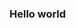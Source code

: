 ### Hello world

<!--
**hendrixxD/hendrixxD** is a ✨ _special_ ✨ repository because its `README.md` (this file) appears on your GitHub profile.

Here are some ideas to get you started:

- 🔭 I’m currently working on 
- 🌱 I’m currently learning software engineering @alx-africa
- 👯 I’m looking to collaborate on ...
- 🤔 I’m looking for help with ...
- 💬 Ask me about Anything, 
- 📫 How to reach me: twitter - @hendrixxSdiddy
                      linkdln - www.linkedin.com/in/lenge-joshua-949439229/
- 😄 Pronouns: ...
- ⚡ Fun fact: i love challenges, doin hard things according to Alx
-->
